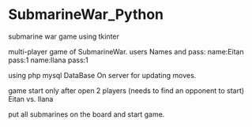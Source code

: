 # SubmarineWar_Python
submarine war game using tkinter

multi-player game of SubmarineWar.
users Names and pass:
name:Eitan  pass:1
name:Ilana  pass:1

using php mysql DataBase On server for updating moves.

game start only after open 2 players (needs to find an opponent to start) Eitan vs. Ilana

put all submarines on the board and start game.
